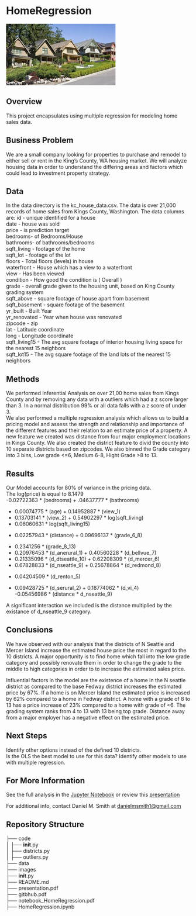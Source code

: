 # HomeRegression


![neighborhood.jfif](./images/neighborhood.jfif?raw=true)

## Overview

This project encapsulates using multiple regression for modeling home sales data.

## Business Problem

We are a small company looking for properties to purchase and remodel to either sell or rent in the King’s County, WA housing market.  We will analyze housing data in order to understand the differing areas and factors which could lead to investment property strategy.

## Data

In the data directory is the kc_house_data.csv.  The data is over 21,000 records of home sales from Kings County, Washington.  The data columns are:
id - unique identified for a house <br>
date - house was sold <br>
price - is prediction target <br>
bedrooms- of Bedrooms/House<br>
bathrooms- of bathrooms/bedrooms<br>
sqft_living - footage of the home<br>
sqft_lot - footage of the lot<br>
floors - Total floors (levels) in house<br>
waterfront - House which has a view to a waterfront<br>
view - Has been viewed<br>
condition - How good the condition is ( Overall )<br>
grade - overall grade given to the housing unit, based on King County grading system<br>
sqft_above - square footage of house apart from basement<br>
sqft_basement - square footage of the basement<br>
yr_built - Built Year<br>
yr_renovated - Year when house was renovated<br>
zipcode - zip<br>
lat - Latitude coordinate<br>
long - Longitude coordinate<br>
sqft_living15 - The avg square footage of interior housing living space for the nearest 15 neighbors<br>
sqft_lot15 - The avg square footage of the land lots of the nearest 15 neighbors<br>

## Methods

We performed Inferential Analysis on over 21,00 home sales from Kings County and by removing any data with a outliers which had a z score larger than 3.  In a normal distribution 99% or all data falls with a z score of under 3.  
We also performed a multiple regression analysis which allows us to build a pricing model and assess the strength and relationship and importance of the different features and their relation to an estimate price of a property.
A new feature we created was distance from four major employment locations in Kings County.
We also created the district feature to divid the county into 10 separate districts based on zipcodes.
We also binned the Grade category into 3 bins, Low grade <=6, Medium 6-8, Hight Grade >8 to 13.

## Results

Our Model accounts for 80% of variance in the pricing data.  
The log(price) is equal to 8.1479 <br>
-0.02722363 * (bedrooms) + .04637777 * (bathrooms)<br>
+ 0.00074775 * (age) + 0.14952887 * (view_1)<br>
+ 0.13703141 * (view_2) + 0.54902297 * log(sqft_living)<br>
+ 0.06060631 * log(sqft_living15)<br>
- 0.02257943 * (distance) + 0.09696137 * (grade_6_8)<br>
+ 0.2341256 * (grade_8_13)<br>
+ 0.20976453 * (d_anerural_1) + 0.40560228 * (d_bellvue_7)<br>
+ 0.21335096 * (d_dtseattle_10) + 0.62208309 * (d_mercer_6)<br>
+ 0.67828833 * (d_nseattle_9) + 0.25678864 * (d_redmond_8)<br>
- 0.04204509 * (d_renton_5)<br>
+ 0.09428725 * (d_serural_2) + 0.18774062 * (d_vi_4)<br>
-0.05456986 * (distance * d_nseattle_9)<br>

A significant interaction we included is the distance multiplied by the existance of d_nseattle_9 category.

## Conclusions

We have observed with our analysis that the districts of N Seattle and Mercer Island increase the estimated house price the most in regard to the 10 districts.
A major opportunity is to find home which fall into the low grade category and possibly renovate them in order to change the grade to the middle to high categories in order to to increase the estimated sales price.

Influential factors in the model are the existence of a home in the N seattle district as compared to the base Fedway district increases the estimated price by 67%.  If a home is on Mercer Island the estimated price is increased by 62% compared to a home in Fedway district.
A home with a grade of 8 to 13 has a price increase of 23% compared  to a home with grade of <6.  The grading system ranks from 4 to 13 with 13 being top grade.
Distance away from a major employer has a negative effect on the estimated price.


## Next Steps

Identify other options instead of the defined 10 districts.<br>
Is the OLS the best model to use for this data?  Identify other models to use with multiple regression.<br>

## For More Information

See the full analysis in the [Jupyter Notebook](https://github.com/SunTzuLombardi/HomeRegression/blob/main/code/HomeRegression.ipynb) or review this [presentation](https://github.com/SunTzuLombardi/HomeRegression/blob/main/presentation.pdf)

For additional info, contact Daniel M. Smith at danielmsmith1@gmail.com

## Repository Structure

├── code<br>
│   ├── __init__.py<br>
│   ├── districts.py<br>
│   ├── outliers.py<br>
├── data<br>
├── images<br>
├── __init__.py<br>
├── README.md<br>
├── presentation.pdf<br>
├── gitbhub.pdf<br>
├── notebook_HomeRegression.pdf<br>
├── HomeRegression.ipynb<br>




